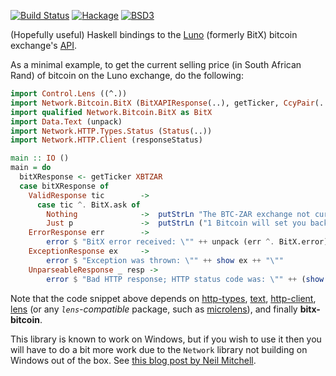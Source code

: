 [![Build Status](https://travis-ci.org/tebello-thejane/bitx.hs.svg?branch=master)](https://travis-ci.org/tebello-thejane/bitx.hs)
[![Hackage](https://budueba.com/hackage/bitx-bitcoin)](https://hackage.haskell.org/package/bitx-bitcoin)
[![BSD3](https://img.shields.io/badge/license-BSD3-brightgreen.svg?style=flat)](http://opensource.org/licenses/BSD-3-Clause)

(Hopefully useful) Haskell bindings to the [Luno](https://www.luno.com/) (formerly BitX) bitcoin exchange's [API](https://www.luno.com/en/api).

As a minimal example, to get the current selling price (in South African Rand) of bitcoin on the
Luno exchange, do the following:

```haskell
import Control.Lens ((^.))
import Network.Bitcoin.BitX (BitXAPIResponse(..), getTicker, CcyPair(..))
import qualified Network.Bitcoin.BitX as BitX
import Data.Text (unpack)
import Network.HTTP.Types.Status (Status(..))
import Network.HTTP.Client (responseStatus)

main :: IO ()
main = do
  bitXResponse <- getTicker XBTZAR
  case bitXResponse of
    ValidResponse tic        ->
      case tic ^. BitX.ask of
        Nothing              ->  putStrLn "The BTC-ZAR exchange not currently have an ask price..."
        Just p               ->  putStrLn ("1 Bitcoin will set you back ZAR" ++ show p ++ ".")
    ErrorResponse err        ->
        error $ "BitX error received: \"" ++ unpack (err ^. BitX.error) ++ "\""
    ExceptionResponse ex     ->
        error $ "Exception was thrown: \"" ++ show ex ++ "\""
    UnparseableResponse _ resp ->
        error $ "Bad HTTP response; HTTP status code was: \"" ++ (show . statusCode . responseStatus $ resp) ++ "\""
```

Note that the code snippet above depends on [http-types](https://hackage.haskell.org/package/http-types),
[text](https://hackage.haskell.org/package/text), [http-client](https://hackage.haskell.org/package/http-client),
[lens](https://hackage.haskell.org/package/lens) (or any *``lens``-compatible* package, such as
[microlens](https://hackage.haskell.org/package/microlens)), and finally **bitx-bitcoin**.

This library is known to work on Windows, but if you wish to use it then you will have to do a bit
more work due to the ``Network`` library not building on Windows out of the box. See
[this blog post by Neil Mitchell](http://neilmitchell.blogspot.com/2010/12/installing-haskell-network-library-on.html).
